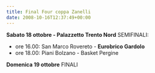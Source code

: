 ```yaml
---
title: Final Four coppa Zanelli
date: 2008-10-16T12:37:49+00:00
---
```

**Sabato 18 ottobre - Palazzetto Trento Nord** SEMIFINALI:
* ore 16.00: San Marco Rovereto - **Eurobrico Gardolo**
* ore 18.00: Piani Bolzano - Basket Pergine

**Domenica 19 ottobre** FINALI
